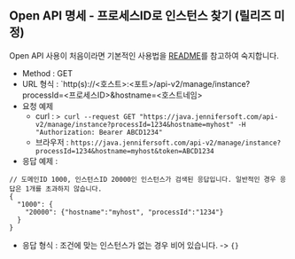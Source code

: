 ## Open API 명세 - 프로세스ID로 인스턴스 찾기 (릴리즈 미정)

Open API 사용이 처음이라면 기본적인 사용법을 [README](/README.md)를 참고하여 숙지합니다.

- Method : GET
- URL 형식 : `http(s)://<호스트>:<포트>/api-v2/manage/instance?processId=<프로세스ID>&hostname=<호스트네임>
- 요청 예제
  - curl : `> curl --request GET "https://java.jennifersoft.com/api-v2/manage/instance?processId=1234&hostname=myhost" -H "Authorization: Bearer ABCD1234"`
  - 브라우저 : `https://java.jennifersoft.com/api-v2/manage/instance?processId=1234&hostname=myhost&token=ABCD1234`
- 응답 예제 : 
```
// 도메인ID 1000, 인스턴스ID 20000인 인스턴스가 검색된 응답입니다. 일반적인 경우 응답은 1개를 초과하지 않습니다.
{
  "1000": {
    "20000": {"hostname":"myhost", "processId":"1234"}
  }
}
```
- 응답 형식 : 조건에 맞는 인스턴스가 없는 경우 비어 있습니다. -> ```{}```
